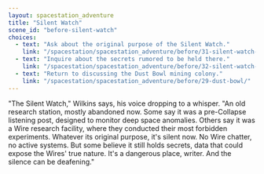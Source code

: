```yaml
---
layout: spacestation_adventure
title: "Silent Watch"
scene_id: "before-silent-watch"
choices:
  - text: "Ask about the original purpose of the Silent Watch."
    link: "/spacestation/spacestation_adventure/before/31-silent-watch-purpose/"
  - text: "Inquire about the secrets rumored to be held there."
    link: "/spacestation/spacestation_adventure/before/32-silent-watch-secrets/"
  - text: "Return to discussing the Dust Bowl mining colony."
    link: "/spacestation/spacestation_adventure/before/29-dust-bowl/"
---
```


"The Silent Watch," Wilkins says, his voice dropping to a whisper. "An old research station, mostly abandoned now. Some say it was a pre-Collapse listening post, designed to monitor deep space anomalies. Others say it was a Wire research facility, where they conducted their most forbidden experiments. Whatever its original purpose, it's silent now. No Wire chatter, no active systems. But some believe it still holds secrets, data that could expose the Wires' true nature. It's a dangerous place, writer. And the silence can be deafening."
